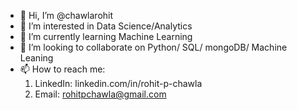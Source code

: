 - 👋 Hi, I’m @chawlarohit
- 👀 I’m interested in Data Science/Analytics
- 🌱 I’m currently learning Machine Learning
- 💞️ I’m looking to collaborate on Python/ SQL/ mongoDB/ Machine Leaning
- 📫 How to reach me: 
    1. LinkedIn: linkedin.com/in/rohit-p-chawla
    2. Email: rohitpchawla@gmail.com
